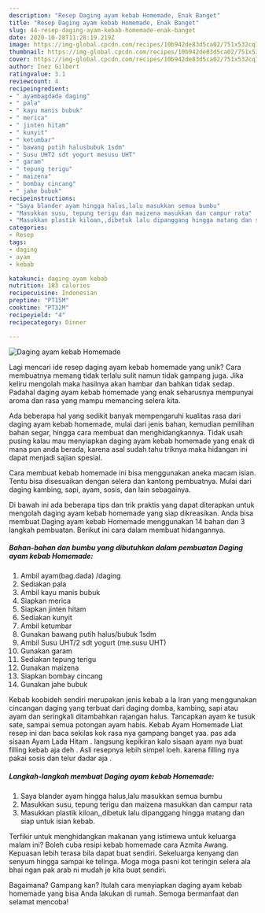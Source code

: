 ```yaml
---
description: "Resep Daging ayam kebab Homemade, Enak Banget"
title: "Resep Daging ayam kebab Homemade, Enak Banget"
slug: 44-resep-daging-ayam-kebab-homemade-enak-banget
date: 2020-10-28T11:28:19.219Z
image: https://img-global.cpcdn.com/recipes/10b942de83d5ca02/751x532cq70/daging-ayam-kebab-homemade-foto-resep-utama.jpg
thumbnail: https://img-global.cpcdn.com/recipes/10b942de83d5ca02/751x532cq70/daging-ayam-kebab-homemade-foto-resep-utama.jpg
cover: https://img-global.cpcdn.com/recipes/10b942de83d5ca02/751x532cq70/daging-ayam-kebab-homemade-foto-resep-utama.jpg
author: Inez Gilbert
ratingvalue: 3.1
reviewcount: 4
recipeingredient:
- " ayambagdada daging"
- " pala"
- " kayu manis bubuk"
- " merica"
- " jinten hitam"
- " kunyit"
- " ketumbar"
- " bawang putih halusbubuk 1sdm"
- " Susu UHT2 sdt yogurt mesusu UHT"
- " garam"
- " tepung terigu"
- " maizena"
- " bombay cincang"
- " jahe bubuk"
recipeinstructions:
- "Saya blander ayam hingga halus,lalu masukkan semua bumbu"
- "Masukkan susu, tepung terigu dan maizena masukkan dan campur rata"
- "Masukkan plastik kiloan,,dibetuk lalu dipanggang hingga matang dan siap untuk isian kebab."
categories:
- Resep
tags:
- daging
- ayam
- kebab

katakunci: daging ayam kebab 
nutrition: 183 calories
recipecuisine: Indonesian
preptime: "PT15M"
cooktime: "PT32M"
recipeyield: "4"
recipecategory: Dinner

---
```



![Daging ayam kebab Homemade](https://img-global.cpcdn.com/recipes/10b942de83d5ca02/751x532cq70/daging-ayam-kebab-homemade-foto-resep-utama.jpg)

Lagi mencari ide resep daging ayam kebab homemade yang unik? Cara membuatnya memang tidak terlalu sulit namun tidak gampang juga. Jika keliru mengolah maka hasilnya akan hambar dan bahkan tidak sedap. Padahal daging ayam kebab homemade yang enak seharusnya mempunyai aroma dan rasa yang mampu memancing selera kita.

Ada beberapa hal yang sedikit banyak mempengaruhi kualitas rasa dari daging ayam kebab homemade, mulai dari jenis bahan, kemudian pemilihan bahan segar, hingga cara membuat dan menghidangkannya. Tidak usah pusing kalau mau menyiapkan daging ayam kebab homemade yang enak di mana pun anda berada, karena asal sudah tahu triknya maka hidangan ini dapat menjadi sajian spesial.

Cara membuat kebab homemade ini bisa menggunakan aneka macam isian. Tentu bisa disesuaikan dengan selera dan kantong pembuatnya. Mulai dari daging kambing, sapi, ayam, sosis, dan lain sebagainya.


Di bawah ini ada beberapa tips dan trik praktis yang dapat diterapkan untuk mengolah daging ayam kebab homemade yang siap dikreasikan. Anda bisa membuat Daging ayam kebab Homemade menggunakan 14 bahan dan 3 langkah pembuatan. Berikut ini cara dalam membuat hidangannya.

<!--inarticleads1-->

##### Bahan-bahan dan bumbu yang dibutuhkan dalam pembuatan Daging ayam kebab Homemade:

1. Ambil  ayam(bag.dada) /daging
1. Sediakan  pala
1. Ambil  kayu manis bubuk
1. Siapkan  merica
1. Siapkan  jinten hitam
1. Sediakan  kunyit
1. Ambil  ketumbar
1. Gunakan  bawang putih halus/bubuk 1sdm
1. Ambil  Susu UHT/2 sdt yogurt (me.susu UHT)
1. Gunakan  garam
1. Sediakan  tepung terigu
1. Gunakan  maizena
1. Siapkan  bombay cincang
1. Gunakan  jahe bubuk


Kebab koobideh sendiri merupakan jenis kebab a la Iran yang menggunakan cincangan daging yang terbuat dari daging domba, kambing, sapi atau ayam dan seringkali ditambahkan rajangan halus. Tancapkan ayam ke tusuk sate, sampai semua potongan ayam habis. Kebab Ayam Homemade Liat resep ini dan baca sekilas kok rasa nya gampang banget yaa. pas ada sisaan Ayam Lada Hitam . langsung kepikiran kalo sisaan ayam nya buat filling kebab aja deh . Asli resepnya lebih simpel loeh. karena filling nya pakai sosis dan telur dadar aja . 

<!--inarticleads2-->

##### Langkah-langkah membuat Daging ayam kebab Homemade:

1. Saya blander ayam hingga halus,lalu masukkan semua bumbu
1. Masukkan susu, tepung terigu dan maizena masukkan dan campur rata
1. Masukkan plastik kiloan,,dibetuk lalu dipanggang hingga matang dan siap untuk isian kebab.


Terfikir untuk menghidangkan makanan yang istimewa untuk keluarga malam ini? Boleh cuba resipi kebab homemade cara Azmita Awang. Kepuasan lebih terasa bila dapat buat sendiri. Sekeluarga kenyang dan senyum hingga sampai ke telinga. Moga moga pasni kot teringin selera ala bhai ngan pak arab ni mudah je kita buat sendiri. 

Bagaimana? Gampang kan? Itulah cara menyiapkan daging ayam kebab homemade yang bisa Anda lakukan di rumah. Semoga bermanfaat dan selamat mencoba!
